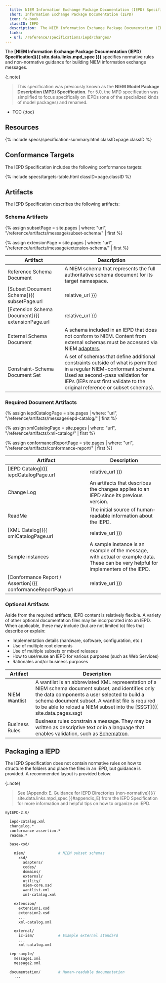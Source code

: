 ```yaml
---
  title: NIEM Information Exchange Package Documentation (IEPD) Specification
  short: Information Exchange Package Documentation (IEPD)
  icon: fa-book
  classID: IEPD
  description:  The NIEM Information Exchange Package Documentation (IEPD) Specification specifies normative rules and non-normative guidance for building NIEM information exchange messages.  It defines IEPD artifacts like subset schemas, extension schemas, and IEPD catalogs; and recommends how the package should be structured.
  links:
  - url: /reference/specifications/iepd/changes/
---
```


The **[NIEM Information Exchange Package Documentation (IEPD) Specification]({{ site.data.links.mpd_spec }})** specifies normative rules and non-normative guidance for building NIEM information exchange messages.

{:.note}
> This specification was previously known as the **NIEM Model Package Description (MPD) Specification**.  For 5.0, the MPD specification was simplified to focus specifically on IEPDs (one of the specialized kinds of model packages) and renamed.

- TOC
{:toc}

## Resources

{% include specs/specification-summary.html classID=page.classID %}

## Conformance Targets

The IEPD Specification includes the following conformance targets:

{% include specs/targets-table.html classID=page.classID %}

## Artifacts

The IEPD Specification describes the following artifacts:

### Schema Artifacts

{% assign subsetPage = site.pages
    | where: "url", "/reference/artifacts/message/subset-schema/" | first %}

{% assign extensionPage = site.pages
    | where: "url", "/reference/artifacts/message/extension-schema/" | first %}

| Artifact | Description |
| -------- | ----------- |
| Reference Schema Document | A NIEM schema that represents the full authoritative schema document for its target namespace. |
| [Subset Document Schema]({{ subsetPage.url | relative_url }}) | {{ subsetPage.description }} |
| [Extension Schema Document]({{ extensionPage.url | relative_url }}) | {{ extensionPage.description }} |
| External Schema Document | A schema included in an IEPD that does not conform to NIEM.  Content from external schemas must be accessed via NIEM [adapters](../../concepts/adapter). |
| Constraint-Schema Document Set | A set of schemas that define additional constraints outside of what is permitted in a regular NIEM-conformant schema. Used as second-pass validation for IEPs (IEPs must first validate to the original reference or subset schemas). |

### Required Document Artifacts

{% assign iepdCatalogPage = site.pages
    | where: "url", "/reference/artifacts/message/iepd-catalog/" | first %}

{% assign xmlCatalogPage = site.pages
    | where: "url", "/reference/artifacts/xml-catalog/" | first %}

{% assign conformanceReportPage = site.pages
    | where: "url", "/reference/artifacts/conformance-report/" | first %}

| Artifact | Description |
| -------- | ----------- |
| [IEPD Catalog]({{ iepdCatalogPage.url | relative_url }}) | {{ iepdCatalogPage.description }} |
| Change Log | An artifacts that describes the changes applies to an IEPD since its previous version. |
| ReadMe | The initial source of human-readable information about the IEPD. |
| [XML Catalog]({{ xmlCatalogPage.url | relative_url }}) | {{ xmlCatalogPage.description }} |
| Sample instances | A sample instance is an example of the message, with actual or example data.  These can be very helpful for implementers of the IEPD. |
| [Conformance Report / Assertion]({{ conformanceReportPage.url | relative_url }}) | {{ conformanceReportPage.description }} |

### Optional Artifacts

Aside from the required artifacts, IEPD content is relatively flexible. A variety of other optional documentation files may be incorporated into an IEPD. When applicable, these may include (but are not limited to) files that describe or explain:

- Implementation details (hardware, software, configuration, etc.)
- Use of multiple root elements
- Use of multiple subsets or mixed releases
- How to use/reuse an IEPD for various purposes (such as Web Services)
- Rationales and/or business purposes

| Artifact | Description |
| -------- | ----------- |
| NIEM Wantlist | A wantlist is an abbreviated XML representation of a NIEM schema document subset, and identifies only the data components a user selected to build a schema document subset. A wantlist file is required to be able to reload a NIEM subset into the [SSGT]({{ site.data.pages.ssgt | relative_url }}) for future editing. |
| Business Rules | Business rules constrain a message. They may be written as descriptive text or in a language that enables validation, such as [Schematron](http://schematron.com/). |

## Packaging a IEPD

The IEPD Specification does not contain normative rules on how to structure the folders and place the files in an IEPD, but guidance is provided. A recommended layout is provided below:

{:.note}
> See [Appendix E. Guidance for IEPD Directories (non-normative)]({{ site.data.links.mpd_spec }}#appendix_E) from the IEPD Specification for more information and helpful tips on how to organize an IEPD.

```bash
myIEPD-2.0/

  iepd-catalog.xml
  changelog.*
  conformance-assertion.*
  readme.*

  base-xsd/

    niem/               # NIEM subset schemas
      xsd/
        adapters/
        codes/
        domains/
        external/
        utility/
        niem-core.xsd
        wantlist.xml
        xml-catalog.xml

    extension/
      extension1.xsd
      extension2.xsd
      ...
      xml-catalog.xml

    external/
      ic-ism/           # Example external standard
      ...
      xml-catalog.xml

  iep-sample/
    message1.xml
    message2.xml

  documentation/        # Human-readable documentation
    ...

```
